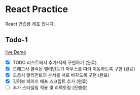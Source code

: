 # React Practice

React 연습용 레포 입니다.

## Todo-1

[live Demo](https://agrajak.github.io/React-Practice/)

- [x] TODO 리스트에서 추가/삭제 구현하기 (완료)
- [x] 드래그시 클릭된 엘리먼트가 마우스를 따라 이동하도록 구현 (완료)
- [x] 드롭시 엘리먼트의 순서를 서로 바꾸도록 구현 (완료)
- [x] 깃허브 페이지 배포 스크립트 추가 (완료)
- [ ] 추가 스타일링 적용 및 리팩토링 (진행중)
